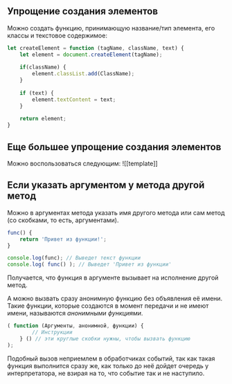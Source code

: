 ## Упрощение создания элементов
Можно создать функцию, принимающую название/тип элемента, его классы и текстовое содержимое:

```js
let createElement = function (tagName, className, text) {
	let element = document.createElement(tagName);
	
	if(className) {
		element.classList.add(ClassName);
	}
	
	if (text) {
		element.textContent = text;
	}
	
	return element;
}
```

## Еще большее упрощение создания элементов
Можно воспользоваться следующим:
![[template]]
## Если указать аргументом у метода другой метод
Можно в аргументах метода указать имя другого метода или сам метод (со скобками, то есть, аргументами).

```js
func() {
	return 'Привет из функции!';
}

console.log(func); // Выведет текст функции
console.log( func() ); // Выведет 'Привет из функции'
```

Получается, что функция в аргументе вызывает на исполнение другой метод.

А можно вызвать сразу анонимную функцию без объявления её имени. Такие функции, которые создаются в момент передачи и не имеют имени, называются _анонимными функциями_.

```js ln=true
( function (Аргументы, анонимной, функции) {
		// Инструкции
	} () // эти круглые скобки нужны, чтобы вызвать функцию
);
```

Подобный вызов неприемлем в обработчиках событий, так как такая функция выполнится сразу же, как только до неё дойдет очередь у интерпретатора, не взирая на то, что событие так и не наступило.